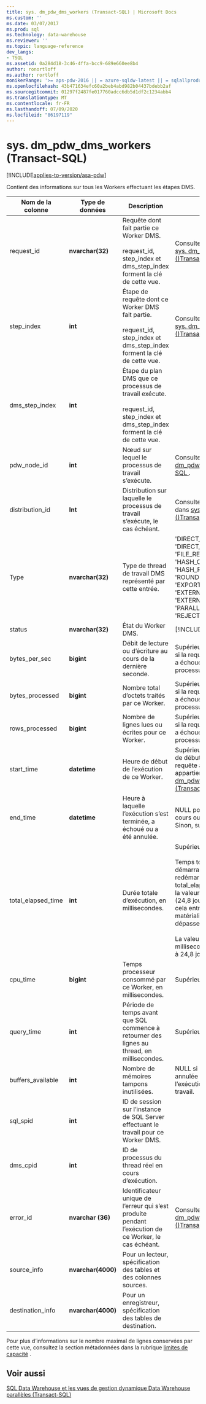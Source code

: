 ```yaml
---
title: sys. dm_pdw_dms_workers (Transact-SQL) | Microsoft Docs
ms.custom: ''
ms.date: 03/07/2017
ms.prod: sql
ms.technology: data-warehouse
ms.reviewer: ''
ms.topic: language-reference
dev_langs:
- TSQL
ms.assetid: 0a284d18-3c46-4ffa-bcc9-689e660ee8b4
author: ronortloff
ms.author: rortloff
monikerRange: '>= aps-pdw-2016 || = azure-sqldw-latest || = sqlallproducts-allversions'
ms.openlocfilehash: 43b471634efc60a2beb4abd982b04437bdebb2af
ms.sourcegitcommit: 01297f2487fe017760adcc6db5d1df2c1234abb4
ms.translationtype: MT
ms.contentlocale: fr-FR
ms.lasthandoff: 07/09/2020
ms.locfileid: "86197119"
---
```

# <a name="sysdm_pdw_dms_workers-transact-sql"></a>sys. dm_pdw_dms_workers (Transact-SQL)
[!INCLUDE[applies-to-version/asa-pdw](../../includes/applies-to-version/asa-pdw.md)]

  Contient des informations sur tous les Workers effectuant les étapes DMS.  
  
|Nom de la colonne|Type de données|Description|Plage|  
|-----------------|---------------|-----------------|-----------|  
|request_id|**nvarchar(32)**|Requête dont fait partie ce Worker DMS.<br /><br /> request_id, step_index et dms_step_index forment la clé de cette vue.|Consultez request_id dans [sys. dm_pdw_exec_requests &#40;&#41;Transact-SQL ](../../relational-databases/system-dynamic-management-views/sys-dm-pdw-exec-requests-transact-sql.md).|  
|step_index|**int**|Étape de requête dont ce Worker DMS fait partie.<br /><br /> request_id, step_index et dms_step_index forment la clé de cette vue.|Consultez step_index dans [sys. dm_pdw_request_steps &#40;&#41;Transact-SQL ](../../relational-databases/system-dynamic-management-views/sys-dm-pdw-request-steps-transact-sql.md).|  
|dms_step_index|**int**|Étape du plan DMS que ce processus de travail exécute.<br /><br /> request_id, step_index et dms_step_index forment la clé de cette vue.||  
|pdw_node_id|**int**|Nœud sur lequel le processus de travail s’exécute.|Consultez node_id dans [sys. dm_pdw_nodes &#40;&#41;Transact-SQL ](../../relational-databases/system-dynamic-management-views/sys-dm-pdw-nodes-transact-sql.md).|  
|distribution_id|**Int**|Distribution sur laquelle le processus de travail s’exécute, le cas échéant.|Consultez distribution_id dans [sys. pdw_distributions &#40;&#41;Transact-SQL ](../../relational-databases/system-catalog-views/sys-pdw-distributions-transact-sql.md).|  
|Type|**nvarchar(32)**|Type de thread de travail DMS représenté par cette entrée.|'DIRECT_CONVERTER', 'DIRECT_READER', 'FILE_READER', 'HASH_CONVERTER', 'HASH_READER', 'ROUNDROBIN_CONVERTER', 'EXPORT_READER', 'EXTERNAL_READER', 'EXTERNAL_WRITER', 'PARALLEL_COPY_READER', 'REJECT_WRITER', 'WRITER'|  
|status|**nvarchar(32)**|État du Worker DMS.|[!INCLUDE[ssInfoNA](../../includes/ssinfona-md.md)]|  
|bytes_per_sec|**bigint**|Débit de lecture ou d’écriture au cours de la dernière seconde.|Supérieur ou égal à 0. NULL si la requête a été annulée ou a échoué avant l’exécution du processus de travail.|  
|bytes_processed|**bigint**|Nombre total d’octets traités par ce Worker.|Supérieur ou égal à 0. NULL si la requête a été annulée ou a échoué avant l’exécution du processus de travail.|  
|rows_processed|**bigint**|Nombre de lignes lues ou écrites pour ce Worker.|Supérieur ou égal à 0. NULL si la requête a été annulée ou a échoué avant l’exécution du processus de travail.|  
|start_time|**datetime**|Heure de début de l’exécution de ce Worker.|Supérieur ou égal à l’heure de début de l’étape de requête à laquelle ce Worker appartient. Consultez [sys. dm_pdw_request_steps &#40;Transact-SQL&#41;](../../relational-databases/system-dynamic-management-views/sys-dm-pdw-request-steps-transact-sql.md).|  
|end_time|**datetime**|Heure à laquelle l’exécution s’est terminée, a échoué ou a été annulée.|NULL pour les Workers en cours ou mis en file d’attente. Sinon, supérieur à start_time.|  
|total_elapsed_time|**int**|Durée totale d’exécution, en millisecondes.|Supérieur ou égal à 0.<br /><br /> Temps total écoulé depuis le démarrage ou le redémarrage du système. Si total_elapsed_time dépasse la valeur maximale d’un entier (24,8 jours en millisecondes), cela entraînera un échec de matérialisation en raison d’un dépassement de capacité.<br /><br /> La valeur maximale en millisecondes est équivalente à 24,8 jours.|  
|cpu_time|**bigint**|Temps processeur consommé par ce Worker, en millisecondes.|Supérieur ou égal à 0.|  
|query_time|**int**|Période de temps avant que SQL commence à retourner des lignes au thread, en millisecondes.|Supérieur ou égal à 0.|  
|buffers_available|**int**|Nombre de mémoires tampons inutilisées.| NULL si la requête a été annulée ou a échoué avant l’exécution du processus de travail.|  
|sql_spid|**int**|ID de session sur l’instance de SQL Server effectuant le travail pour ce Worker DMS.||  
|dms_cpid|**int**|ID de processus du thread réel en cours d’exécution.||  
|error_id|**nvarchar (36)**|Identificateur unique de l’erreur qui s’est produite pendant l’exécution de ce Worker, le cas échéant.|Consultez error_id dans [sys. dm_pdw_request_steps &#40;&#41;Transact-SQL ](../../relational-databases/system-dynamic-management-views/sys-dm-pdw-request-steps-transact-sql.md).|  
|source_info|**nvarchar(4000)**|Pour un lecteur, spécification des tables et des colonnes sources.||  
|destination_info|**nvarchar(4000)**|Pour un enregistreur, spécification des tables de destination.||  
  
 Pour plus d’informations sur le nombre maximal de lignes conservées par cette vue, consultez la section métadonnées dans la rubrique [limites de capacité](/azure/sql-data-warehouse/sql-data-warehouse-service-capacity-limits#metadata) .  
  
## <a name="see-also"></a>Voir aussi  
 [SQL Data Warehouse et les vues de gestion dynamique Data Warehouse parallèles &#40;Transact-SQL&#41;](../../relational-databases/system-dynamic-management-views/sql-and-parallel-data-warehouse-dynamic-management-views.md)  
  
  
